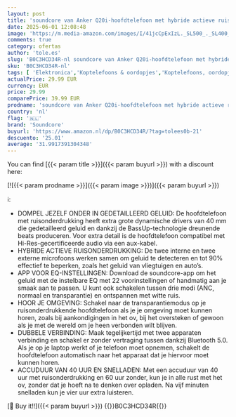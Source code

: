```yaml
---
layout: post
title: 'soundcore van Anker Q20i-hoofdtelefoon met hybride actieve ruisonderdrukking  bluetoothoordoppen  speelduur van 40 u  Hi-Res Audio  veel bas  appinstellingen  transparantiemodus  ideaal voor op reis'
date: 2025-06-01 12:08:48
image: 'https://m.media-amazon.com/images/I/41jcCpExIzL._SL500_._SL400_.jpg'
comments: true
category: ofertas
author: 'tole.es'
slug: 'B0C3HCD34R-nl soundcore van Anker Q20i-hoofdtelefoon met hybride actieve...'
sku: 'B0C3HCD34R-nl'
tags: [ 'Elektronica','Koptelefoons & oordopjes','Koptelefoons, oordopjes & accessoires','Over-ear-koptelefoons','soundcore','🇳🇱', ]
actualPrice: 29.99 EUR
currency: EUR
price: 29.99
comparePrice: 39.99 EUR
prodname: 'soundcore van Anker Q20i-hoofdtelefoon met hybride actieve ruisonderdrukking  bluetoothoordoppen  speelduur van 40 u  Hi-Res Audio  veel bas  appinstellingen  transparantiemodus  ideaal voor op reis'
country: 'nl'
flag: '🇳🇱'
brand: 'Soundcore'
buyurl: 'https://www.amazon.nl/dp/B0C3HCD34R/?tag=tolees0b-21'
descuento: '25.01'
average: '31.9917391304348'
---
```


You can find [{{< param title >}}]({{< param buyurl >}}) with a discount here:

[![{{< param prodname >}}]({{< param image >}})]({{< param buyurl >}})

ℹ️:

- DOMPEL JEZELF ONDER IN GEDETAILLEERD GELUID: De hoofdtelefoon met ruisonderdrukking heeft extra grote dynamische drivers van 40 mm die gedetailleerd geluid en dankzij de BassUp-technologie dreunende beats produceren. Voor extra detail is de hoofdtelefoon compatibel met Hi-Res-gecertificeerde audio via een aux-kabel.
- HYBRIDE ACTIEVE RUISONDERDRUKKING: De twee interne en twee externe microfoons werken samen om geluid te detecteren en tot 90% effectief te beperken, zoals het geluid van vliegtuigen en auto’s.
- APP VOOR EQ-INSTELLINGEN: Download de soundcore-app om het geluid met de instelbare EQ met 22 voorinstellingen of handmatig aan je smaak aan te passen. U kunt ook schakelen tussen drie modi (ANC, normaal en transparantie) en ontspannen met witte ruis.
- HOOR JE OMGEVING: Schakel naar de transparantiemodus op je ruisonderdrukkende hoofdtelefoon als je je omgeving moet kunnen horen, zoals bij aankondigingen in het ov, bij het oversteken of gewoon als je met de wereld om je heen verbonden wilt blijven.
- DUBBELE VERBINDING: Maak tegelijkertijd met twee apparaten verbinding en schakel er zonder vertraging tussen dankzij Bluetooth 5.0. Als je op je laptop werkt of je telefoon moet opnemen, schakelt de hoofdtelefoon automatisch naar het apparaat dat je hiervoor moet kunnen horen.
- ACCUDUUR VAN 40 UUR EN SNELLADEN: Met een accuduur van 40 uur met ruisonderdrukking en 60 uur zonder, kun je in alle rust met het ov, zonder dat je hoeft na te denken over opladen. Na vijf minuten snelladen kun je vier uur extra luisteren.

[🛒 Buy it!!]({{< param buyurl >}})
{{<world>}}B0C3HCD34R{{</world>}}
